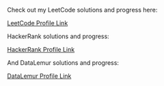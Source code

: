 

Check out my LeetCode solutions and progress here:  

[LeetCode Profile Link](https://leetcode.com/u/pintugiri9807/)


HackerRank solutions and progress:

[HackerRank Profile Link](https://www.hackerrank.com/profile/pintugiri9807)


And DataLemur solutions and progress:


[DataLemur Profile Link](https://datalemur.com/profile)

